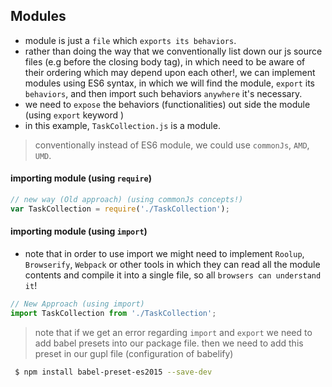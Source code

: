 ## Modules

* module is just a `file` which `exports its behaviors`.
* rather than doing the way that we conventionally list down our js source files (e.g before the closing body tag),  in which need to be aware of their ordering which may depend upon each other!, we can implement modules using ES6 syntax, in which we will find the module, `export` its `behaviors`, and then import such behaviors `anywhere` it's necessary.
* we need to `expose` the behaviors (functionalities) out side the module (using `export` keyword )
* in this example, `TaskCollection.js` is a module.

> conventionally instead of ES6 module, we could use `commonJs`, `AMD`, `UMD`.

#### importing module (using `require`)

```js
// new way (Old approach) (using commonJs concepts!)
var TaskCollection = require('./TaskCollection');
```

#### importing module (using `import`)

* note that in order to use import we might need to implement `Roolup`, `Browserify`, `Webpack` or other tools in which they can read all the module contents and compile it into a single file, so all `browsers can understand it`!

```js
// New Approach (using import)
import TaskCollection from './TaskCollection';
```

> note that if we get an error regarding `import` and `export` we need to add babel presets into our package file. then we need to add this preset in our gupl file (configuration of babelify)

```bash
 $ npm install babel-preset-es2015 --save-dev
```
